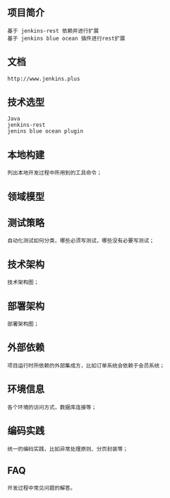 ## 项目简介
    基于 jenkins-rest 依赖并进行扩展
    基于 jenkins blue ocean 插件进行rest扩展

## 文档
    http://www.jenkins.plus

## 技术选型
    Java
    jenkins-rest
    jenins blue ocean plugin

## 本地构建
    列出本地开发过程中所用到的工具命令；

## 领域模型
    

## 测试策略
    自动化测试如何分类，哪些必须写测试，哪些没有必要写测试；

## 技术架构
    技术架构图；

## 部署架构
    部署架构图；

## 外部依赖
    项目运行时所依赖的外部集成方，比如订单系统会依赖于会员系统；

## 环境信息
    各个环境的访问方式，数据库连接等；

## 编码实践
    统一的编码实践，比如异常处理原则、分页封装等；

## FAQ
    开发过程中常见问题的解答。